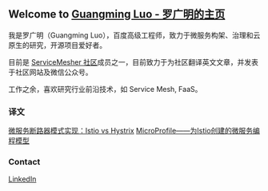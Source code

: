 ## Welcome to [Guangming Luo - 罗广明的主页](https://guangmingluo.github.io/guangmingluo.io/)

我是罗广明（Guangming Luo），百度高级工程师，致力于微服务构架、治理和云原生的研究，开源项目爱好者。

目前是 [ServiceMesher 社区](http://www.servicemesher.com/)成员之一，目前致力于为社区翻译英文文章，并发表于社区网站及微信公众号。

工作之余，喜欢研究行业前沿技术，如 Service Mesh, FaaS。

### 译文
[微服务断路器模式实现：Istio vs Hystrix](https://juejin.im/post/5c821798e51d457a7d431295)
[MicroProfile——为Istio创建的微服务编程模型](http://www.servicemesher.com/blog/microprofile-the-microservice-programming-model-made-for-istio/)

### Contact

[LinkedIn](https://www.linkedin.com/in/guangmingluo1994/)
